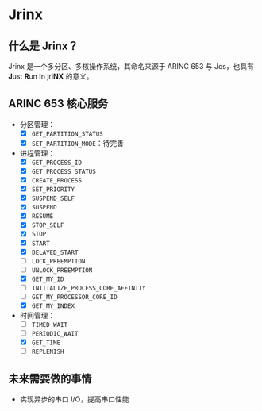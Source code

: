 # Jrinx

## 什么是 Jrinx？

Jrinx 是一个多分区、多核操作系统，其命名来源于 ARINC 653 与 Jos，也具有 **J**ust **R**un **I**n jri**NX** 的意义。

## ARINC 653 核心服务

- 分区管理：
  - [x] `GET_PARTITION_STATUS`
  - [x] `SET_PARTITION_MODE`：待完善
- 进程管理：
  - [x] `GET_PROCESS_ID`
  - [x] `GET_PROCESS_STATUS`
  - [x] `CREATE_PROCESS`
  - [x] `SET_PRIORITY`
  - [x] `SUSPEND_SELF`
  - [x] `SUSPEND`
  - [x] `RESUME`
  - [x] `STOP_SELF`
  - [x] `STOP`
  - [x] `START`
  - [x] `DELAYED_START`
  - [ ] `LOCK_PREEMPTION`
  - [ ] `UNLOCK_PREEMPTION`
  - [x] `GET_MY_ID`
  - [ ] `INITIALIZE_PROCESS_CORE_AFFINITY`
  - [ ] `GET_MY_PROCESSOR_CORE_ID`
  - [x] `GET_MY_INDEX`
- 时间管理：
  - [ ] `TIMED_WAIT`
  - [ ] `PERIODIC_WAIT`
  - [x] `GET_TIME`
  - [ ] `REPLENISH`

## 未来需要做的事情

- 实现异步的串口 I/O，提高串口性能
